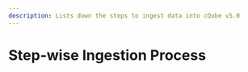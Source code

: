 ```yaml
---
description: Lists down the steps to ingest data into cQube v5.0
---
```


# Step-wise Ingestion Process

